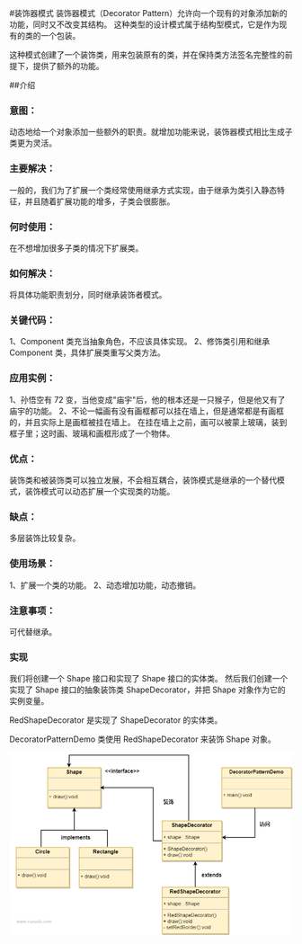 #装饰器模式
装饰器模式（Decorator Pattern）允许向一个现有的对象添加新的功能，同时又不改变其结构。
这种类型的设计模式属于结构型模式，它是作为现有的类的一个包装。

这种模式创建了一个装饰类，用来包装原有的类，并在保持类方法签名完整性的前提下，提供了额外的功能。


##介绍
### 意图：
动态地给一个对象添加一些额外的职责。就增加功能来说，装饰器模式相比生成子类更为灵活。

### 主要解决：
一般的，我们为了扩展一个类经常使用继承方式实现，由于继承为类引入静态特征，并且随着扩展功能的增多，子类会很膨胀。

### 何时使用：
在不想增加很多子类的情况下扩展类。

### 如何解决：
将具体功能职责划分，同时继承装饰者模式。

### 关键代码：
1、Component 类充当抽象角色，不应该具体实现。 
2、修饰类引用和继承 Component 类，具体扩展类重写父类方法。

### 应用实例： 
1、孙悟空有 72 变，当他变成"庙宇"后，他的根本还是一只猴子，但是他又有了庙宇的功能。
2、不论一幅画有没有画框都可以挂在墙上，但是通常都是有画框的，并且实际上是画框被挂在墙上。
在挂在墙上之前，画可以被蒙上玻璃，装到框子里；这时画、玻璃和画框形成了一个物体。

### 优点：
装饰类和被装饰类可以独立发展，不会相互耦合，装饰模式是继承的一个替代模式，装饰模式可以动态扩展一个实现类的功能。

### 缺点：
多层装饰比较复杂。

### 使用场景： 
1、扩展一个类的功能。
2、动态增加功能，动态撤销。

### 注意事项：
可代替继承。

### 实现
我们将创建一个 Shape 接口和实现了 Shape 接口的实体类。
然后我们创建一个实现了 Shape 接口的抽象装饰类 ShapeDecorator，并把 Shape 对象作为它的实例变量。

RedShapeDecorator 是实现了 ShapeDecorator 的实体类。

DecoratorPatternDemo 类使用 RedShapeDecorator 来装饰 Shape 对象。

![](images/img.png)

